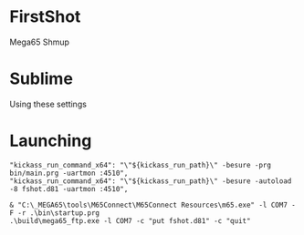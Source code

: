 # FirstShot
 Mega65 Shmup

# Sublime
 Using these settings

# Launching
    "kickass_run_command_x64": "\"${kickass_run_path}\" -besure -prg bin/main.prg -uartmon :4510",
    "kickass_run_command_x64": "\"${kickass_run_path}\" -besure -autoload -8 fshot.d81 -uartmon :4510",

    & "C:\_MEGA65\tools\M65Connect\M65Connect Resources\m65.exe" -l COM7 -F -r .\bin\startup.prg
    .\build\mega65_ftp.exe -l COM7 -c "put fshot.d81" -c "quit"
    
